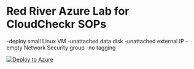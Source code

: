 # Red River Azure Lab for CloudCheckr SOPs

-deploy small Linux VM
-unattached data disk
-unattached external IP
-empty Network Security group
-no tagging

[![Deploy to Azure](https://aka.ms/deploytoazurebutton)](https://portal.azure.com/#create/Microsoft.Template/uri/https%3A%2F%2Fraw.githubusercontent.com%2FGit-PBradz%2FAzureLabForCloudCheckrSOPs%2Fmaster%2Ftemplate.json)
